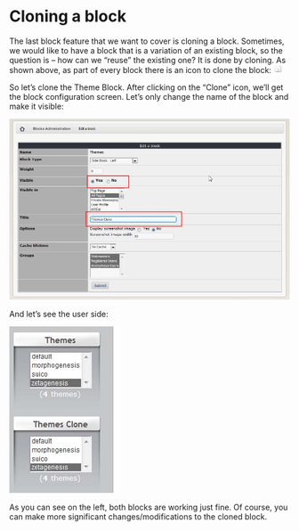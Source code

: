 # Cloning a block

The last block feature that we want to cover is cloning a block. Sometimes, we would like to have a block that is a variation of an existing block, so the question is – how can we “reuse” the existing one? It is done by cloning. As shown above, as part of every block there is an icon to clone the block: ![img\_54.jpg](../../.gitbook/assets/img_58.jpg)

So let’s clone the Theme Block. After clicking on the “Clone” icon, we’ll get the block configuration screen. Let’s only change the name of the block and make it visible:

![img\_54.jpg](../../.gitbook/assets/img_66.jpg)

And let’s see the user side:

![img\_54.jpg](../../.gitbook/assets/img_67.jpg)

As you can see on the left, both blocks are working just fine. Of course, you can make more significant changes/modifications to the cloned block.

